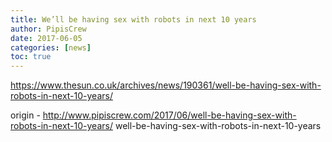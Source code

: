 ```yaml
---
title: We’ll be having sex with robots in next 10 years
author: PipisCrew
date: 2017-06-05
categories: [news]
toc: true
---
```


https://www.thesun.co.uk/archives/news/190361/well-be-having-sex-with-robots-in-next-10-years/

origin - http://www.pipiscrew.com/2017/06/well-be-having-sex-with-robots-in-next-10-years/ well-be-having-sex-with-robots-in-next-10-years
